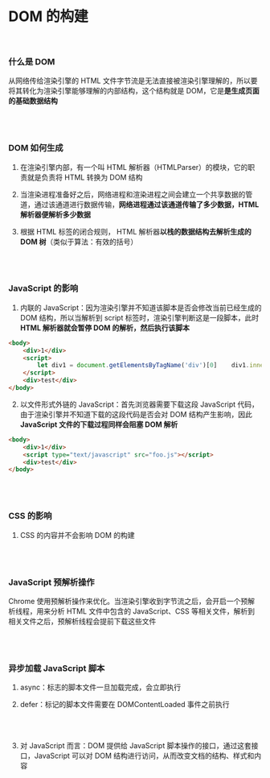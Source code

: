 # DOM 的构建

</br>

### 什么是 DOM

从网络传给渲染引擎的 HTML 文件字节流是无法直接被渲染引擎理解的，所以要将其转化为渲染引擎能够理解的内部结构，这个结构就是 DOM，它是**是生成页面的基础数据结构**

</br>
</br>

### DOM 如何生成

1. 在渲染引擎内部，有一个叫 HTML 解析器（HTMLParser）的模块，它的职责就是负责将 HTML 转换为 DOM 结构

2. 当渲染进程准备好之后，网络进程和渲染进程之间会建立一个共享数据的管道，通过该通道进行数据传输，**网络进程通过该通道传输了多少数据，HTML 解析器便解析多少数据**

3. 根据 HTML 标签的闭合规则， HTML 解析器**以栈的数据结构去解析生成的 DOM 树**（类似于算法：有效的括号）

</br>
</br>

### JavaScript 的影响

1. 内联的 JavaScript：因为渲染引擎并不知道该脚本是否会修改当前已经生成的 DOM 结构，所以当解析到 script 标签时，渲染引擎判断这是一段脚本，此时 **HTML 解析器就会暂停 DOM 的解析，然后执行该脚本**

```html
<body>
	<div>1</div>
	<script>
		let div1 = document.getElementsByTagName('div')[0]    div1.innerText = 'time.geekbang'
	</script>
	<div>test</div>
</body>
```

2. 以文件形式外链的 JavaScript：首先浏览器需要下载这段 JavaScript 代码，由于渲染引擎并不知道下载的这段代码是否会对 DOM 结构产生影响，因此**JavaScript 文件的下载过程同样会阻塞 DOM 解析**

```html
<body>
	<div>1</div>
	<script type="text/javascript" src="foo.js"></script>
	<div>test</div>
</body>
```

</br>
</br>

### CSS 的影响

1. CSS 的内容并不会影响 DOM 的构建

</br>
</br>

### JavaScript 预解析操作

Chrome 使用预解析操作来优化。当渲染引擎收到字节流之后，会开启一个预解析线程，用来分析 HTML 文件中包含的 JavaScript、CSS 等相关文件，解析到相关文件之后，预解析线程会提前下载这些文件

</br>
</br>

### 异步加载 JavaScript 脚本

1. async：标志的脚本文件一旦加载完成，会立即执行

2. defer：标记的脚本文件需要在 DOMContentLoaded 事件之前执行

</br>
</br>

3. 对 JavaScript 而言：DOM 提供给 JavaScript 脚本操作的接口，通过这套接口，JavaScript 可以对 DOM 结构进行访问，从而改变文档的结构、样式和内容
